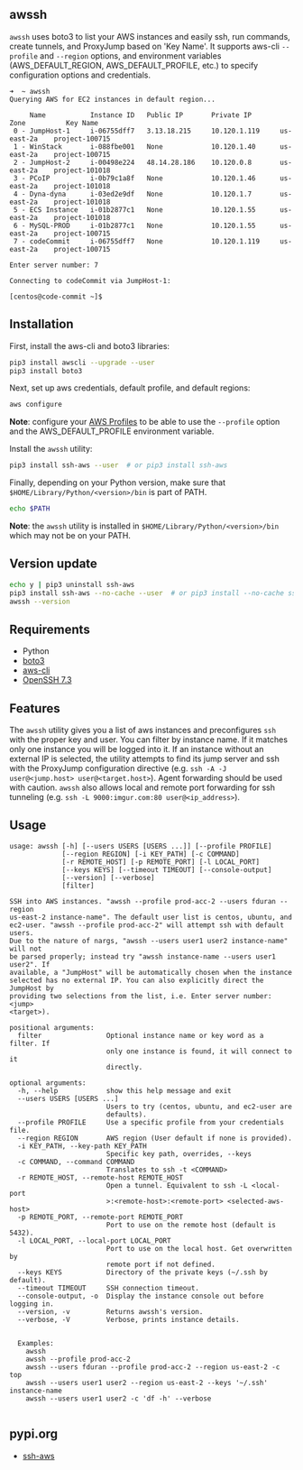 awssh
----------------

`awssh` uses boto3 to list your AWS instances and easily ssh, run commands, create tunnels, and ProxyJump based on 
'Key Name'. It supports aws-cli `--profile` and `--region` options, and environment variables 
(AWS_DEFAULT_REGION, AWS_DEFAULT_PROFILE, etc.) to specify configuration options and credentials.
```
➜  ~ awssh
Querying AWS for EC2 instances in default region...

     Name           Instance ID   Public IP       Private IP       Zone          Key Name
 0 - JumpHost-1     i-06755dff7   3.13.18.215     10.120.1.119     us-east-2a    project-100715
 1 - WinStack       i-088fbe001   None            10.120.1.40      us-east-2a    project-100715
 2 - JumpHost-2     i-00498e224   48.14.28.186    10.120.0.8       us-east-2a    project-101018
 3 - PCoIP          i-0b79c1a8f   None            10.120.1.46      us-east-2a    project-101018
 4 - Dyna-dyna      i-03ed2e9df   None            10.120.1.7       us-east-2a    project-101018
 5 - ECS Instance   i-01b2877c1   None            10.120.1.55      us-east-2a    project-101018
 6 - MySQL-PROD     i-01b2877c1   None            10.120.1.55      us-east-2a    project-100715
 7 - codeCommit     i-06755dff7   None            10.120.1.119     us-east-2a    project-100715

Enter server number: 7

Connecting to codeCommit via JumpHost-1:

[centos@code-commit ~]$
```

Installation
----------------
First, install the aws-cli and boto3 libraries: 
```bash
pip3 install awscli --upgrade --user
pip3 install boto3
```

Next, set up aws credentials, default profile, and default regions:
```bash
aws configure
```
**Note**: configure your
 [AWS Profiles](https://docs.aws.amazon.com/cli/latest/userguide/cli-configure-profiles.html) 
 to be able to use the `--profile` option and the AWS_DEFAULT_PROFILE environment variable.

Install the `awssh` utility:
```bash
pip3 install ssh-aws --user  # or pip3 install ssh-aws
```

Finally, depending on your Python version, make sure that `$HOME/Library/Python/<version>/bin` is part of PATH.
```bash
echo $PATH
```
**Note**: the `awssh` utility is installed in `$HOME/Library/Python/<version>/bin` which may not be on your PATH.


Version update
----------------
```bash
echo y | pip3 uninstall ssh-aws
pip3 install ssh-aws --no-cache --user  # or pip3 install --no-cache ssh-aws
awssh --version
```


Requirements
----------------
- Python
- [boto3](https://github.com/boto/boto3)
- [aws-cli](https://github.com/aws/aws-cli)
- [OpenSSH 7.3](https://www.openssh.com/txt/release-7.3)


Features
----------------

The `awssh` utility gives you a list of aws instances and preconfigures `ssh` with the proper key and user.
You can filter by instance name. If it matches only one instance you will be logged into it. If an instance 
without an external IP is selected, the utility attempts to find its jump server and ssh with the ProxyJump 
configuration directive (e.g. `ssh -A -J user@<jump.host> user@<target.host>`). Agent forwarding should be 
used with caution. `awssh` also allows local and remote port forwarding for ssh tunneling 
(e.g. `ssh -L 9000:imgur.com:80 user@<ip_address>`). 


Usage
-----

```
usage: awssh [-h] [--users USERS [USERS ...]] [--profile PROFILE]
             [--region REGION] [-i KEY_PATH] [-c COMMAND]
             [-r REMOTE_HOST] [-p REMOTE_PORT] [-l LOCAL_PORT]
             [--keys KEYS] [--timeout TIMEOUT] [--console-output]
             [--version] [--verbose]
             [filter]

SSH into AWS instances. "awssh --profile prod-acc-2 --users fduran --region
us-east-2 instance-name". The default user list is centos, ubuntu, and
ec2-user. "awssh --profile prod-acc-2" will attempt ssh with default users.
Due to the nature of nargs, "awssh --users user1 user2 instance-name" will not
be parsed properly; instead try "awssh instance-name --users user1 user2". If
available, a "JumpHost" will be automatically chosen when the instance
selected has no external IP. You can also explicitly direct the JumpHost by
providing two selections from the list, i.e. Enter server number: <jump>
<target>).

positional arguments:
  filter                Optional instance name or key word as a filter. If
                        only one instance is found, it will connect to it
                        directly.

optional arguments:
  -h, --help            show this help message and exit
  --users USERS [USERS ...]
                        Users to try (centos, ubuntu, and ec2-user are
                        defaults).
  --profile PROFILE     Use a specific profile from your credentials file.
  --region REGION       AWS region (User default if none is provided).
  -i KEY_PATH, --key-path KEY_PATH
                        Specific key path, overrides, --keys
  -c COMMAND, --command COMMAND
                        Translates to ssh -t <COMMAND>
  -r REMOTE_HOST, --remote-host REMOTE_HOST
                        Open a tunnel. Equivalent to ssh -L <local-port
                        >:<remote-host>:<remote-port> <selected-aws-host>
  -p REMOTE_PORT, --remote-port REMOTE_PORT
                        Port to use on the remote host (default is 5432).
  -l LOCAL_PORT, --local-port LOCAL_PORT
                        Port to use on the local host. Get overwritten by
                        remote port if not defined.
  --keys KEYS           Directory of the private keys (~/.ssh by default).
  --timeout TIMEOUT     SSH connection timeout.
  --console-output, -o  Display the instance console out before logging in.
  --version, -v         Returns awssh's version.
  --verbose, -V         Verbose, prints instance details.


  Examples:
    awssh
    awssh --profile prod-acc-2
    awssh --users fduran --profile prod-acc-2 --region us-east-2 -c top
    awssh --users user1 user2 --region us-east-2 --keys '~/.ssh' instance-name
    awssh --users user1 user2 -c 'df -h' --verbose
    
```

pypi.org
-----
- [ssh-aws](https://pypi.org/project/ssh-aws/)